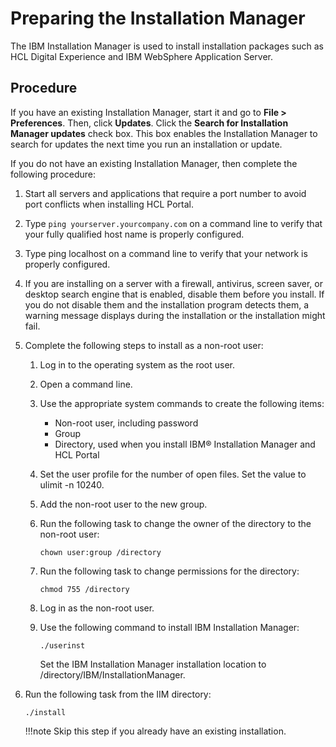 # Preparing the Installation Manager

The IBM Installation Manager is used to install installation packages such as HCL Digital Experience and IBM WebSphere Application Server.

## Procedure

If you have an existing Installation Manager, start it and go to **File > Preferences**. Then, click **Updates**. Click the **Search for Installation Manager updates** check box. This box enables the Installation Manager to search for updates the next time you run an installation or update.

If you do not have an existing Installation Manager, then complete the following procedure:

1.  Start all servers and applications that require a port number to avoid port conflicts when installing HCL Portal.

2.  Type `ping yourserver.yourcompany.com` on a command line to verify that your fully qualified host name is properly configured.

3.  Type ping localhost on a command line to verify that your network is properly configured.

4.  If you are installing on a server with a firewall, antivirus, screen saver, or desktop search engine that is enabled, disable them before you install. If you do not disable them and the installation program detects them, a warning message displays during the installation or the installation might fail.

5.  Complete the following steps to install as a non-root user:

    1.  Log in to the operating system as the root user.

    2.  Open a command line.

    3.  Use the appropriate system commands to create the following items:

        -   Non-root user, including password
        -   Group
        -   Directory, used when you install IBM® Installation Manager and HCL Portal

    4.  Set the user profile for the number of open files. Set the value to ulimit -n 10240.

    5.  Add the non-root user to the new group.

    6.  Run the following task to change the owner of the directory to the non-root user:

        ```
        chown user:group /directory
        ```

    7.  Run the following task to change permissions for the directory:

        ```
        chmod 755 /directory
        ```

    8.  Log in as the non-root user.

    9.  Use the following command to install IBM Installation Manager:

        ```
        ./userinst 
        ```

        Set the IBM Installation Manager installation location to /directory/IBM/InstallationManager.

6.  Run the following task from the IIM directory:

    `./install`

    !!!note
        Skip this step if you already have an existing installation.




